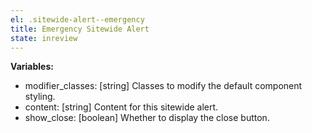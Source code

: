 ```yaml
---
el: .sitewide-alert--emergency
title: Emergency Sitewide Alert
state: inreview
---
```


__Variables:__
* modifier_classes: [string] Classes to modify the default component styling.
* content: [string] Content for this sitewide alert.
* show_close: [boolean] Whether to display the close button.
